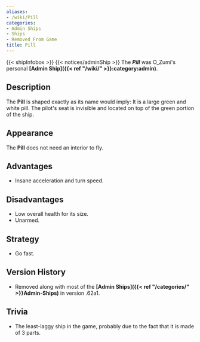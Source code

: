 ```yaml
---
aliases:
- /wiki/Pill
categories:
- Admin Ships
- Ships
- Removed From Game
title: Pill
---
```


{{< shipInfobox >}} {{< notices/adminShip >}} The **_Pill_** was O_Zumi's personal **[Admin Ship]({{< ref "/wiki/" >}}:category:admin)**.

## Description

The **Pill** is shaped exactly as its name would imply: It is a large green and white pill. The pilot's seat is invisible and located on top of the green portion of the ship.

## Appearance

The **Pill** does not need an interior to fly.

## Advantages

- Insane acceleration and turn speed.

## Disadvantages

- Low overall health for its size.
- Unarmed.

## Strategy

- Go fast.

## Version History 

- Removed along with most of the **[Admin Ships]({{< ref "/categories/" >}}Admin-Ships)** in version .62a1.

## Trivia

- The least-laggy ship in the game, probably due to the fact that it is made of 3 parts.